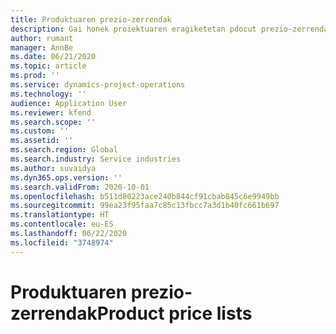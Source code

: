 ```yaml
---
title: Produktuaren prezio-zerrendak
description: Gai honek proiektuaren eragiketetan pdocut prezio-zerrendak buruzko informazioa eskaintzen du.
author: rumant
manager: AnnBe
ms.date: 06/21/2020
ms.topic: article
ms.prod: ''
ms.service: dynamics-project-operations
ms.technology: ''
audience: Application User
ms.reviewer: kfend
ms.search.scope: ''
ms.custom: ''
ms.assetid: ''
ms.search.region: Global
ms.search.industry: Service industries
ms.author: suvaidya
ms.dyn365.ops.version: ''
ms.search.validFrom: 2020-10-01
ms.openlocfilehash: b511d80223ace240b844cf91cbab845c6e9949bb
ms.sourcegitcommit: 99ea23f95faa7c85c13fbcc7a3d1b40fc661b697
ms.translationtype: HT
ms.contentlocale: eu-ES
ms.lasthandoff: 06/22/2020
ms.locfileid: "3748974"
---
```

# <a name="product-price-lists"></a><span data-ttu-id="68e89-103">Produktuaren prezio-zerrendak</span><span class="sxs-lookup"><span data-stu-id="68e89-103">Product price lists</span></span>
